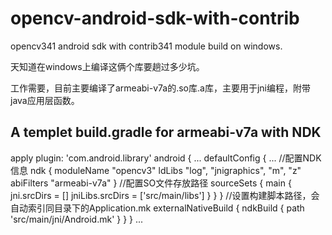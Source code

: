 # opencv-android-sdk-with-contrib
opencv341 android sdk with contrib341 module build on windows.

天知道在windows上编译这俩个库要趟过多少坑。

工作需要，目前主要编译了armeabi-v7a的.so库.a库，主要用于jni编程，附带java应用层函数。


## A templet build.gradle for armeabi-v7a with NDK

apply plugin: 'com.android.library'
android {
    ...
    defaultConfig {
        ...
        //配置NDK信息
        ndk {
            moduleName "opencv3"
            ldLibs "log", "jnigraphics", "m", "z"
            abiFilters "armeabi-v7a"
        }
        //配置SO文件存放路径
        sourceSets {
            main {
                jni.srcDirs = []
                jniLibs.srcDirs = ['src/main/libs']
            }
        }
    }
    //设置构建脚本路径，会自动索引同目录下的Application.mk
    externalNativeBuild {
        ndkBuild {
            path 'src/main/jni/Android.mk'
        }
    }
}
...